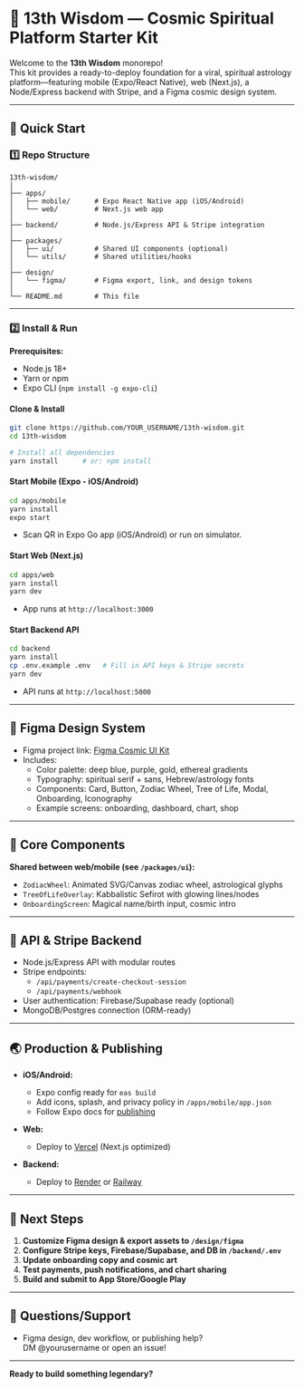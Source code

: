 # 🌟 13th Wisdom — Cosmic Spiritual Platform Starter Kit

Welcome to the **13th Wisdom** monorepo!  
This kit provides a ready-to-deploy foundation for a viral, spiritual astrology platform—featuring mobile (Expo/React Native), web (Next.js), a Node/Express backend with Stripe, and a Figma cosmic design system.

---

## 🚀 Quick Start

### 1️⃣ Repo Structure

```
13th-wisdom/
│
├── apps/
│   ├── mobile/      # Expo React Native app (iOS/Android)
│   └── web/         # Next.js web app
│
├── backend/         # Node.js/Express API & Stripe integration
│
├── packages/
│   ├── ui/          # Shared UI components (optional)
│   └── utils/       # Shared utilities/hooks
│
├── design/
│   └── figma/       # Figma export, link, and design tokens
│
└── README.md        # This file
```

---

### 2️⃣ Install & Run

**Prerequisites:**  
- Node.js 18+  
- Yarn or npm  
- Expo CLI (`npm install -g expo-cli`)

#### Clone & Install

```bash
git clone https://github.com/YOUR_USERNAME/13th-wisdom.git
cd 13th-wisdom

# Install all dependencies
yarn install      # or: npm install
```

#### Start Mobile (Expo - iOS/Android)

```bash
cd apps/mobile
yarn install
expo start
```
- Scan QR in Expo Go app (iOS/Android) or run on simulator.

#### Start Web (Next.js)

```bash
cd apps/web
yarn install
yarn dev
```
- App runs at `http://localhost:3000`

#### Start Backend API

```bash
cd backend
yarn install
cp .env.example .env   # Fill in API keys & Stripe secrets
yarn dev
```
- API runs at `http://localhost:5000`

---

## 🎨 Figma Design System

- Figma project link: [Figma Cosmic UI Kit](https://www.figma.com/file/XXXXXX/13th-Wisdom-Cosmic-Design)
- Includes:
  - Color palette: deep blue, purple, gold, ethereal gradients
  - Typography: spiritual serif + sans, Hebrew/astrology fonts
  - Components: Card, Button, Zodiac Wheel, Tree of Life, Modal, Onboarding, Iconography
  - Example screens: onboarding, dashboard, chart, shop

---

## 🧩 Core Components

**Shared between web/mobile (see `/packages/ui`):**
- `ZodiacWheel`: Animated SVG/Canvas zodiac wheel, astrological glyphs
- `TreeOfLifeOverlay`: Kabbalistic Sefirot with glowing lines/nodes
- `OnboardingScreen`: Magical name/birth input, cosmic intro

---

## 🔑 API & Stripe Backend

- Node.js/Express API with modular routes
- Stripe endpoints:
  - `/api/payments/create-checkout-session`
  - `/api/payments/webhook`
- User authentication: Firebase/Supabase ready (optional)
- MongoDB/Postgres connection (ORM-ready)

---

## 🌏 Production & Publishing

- **iOS/Android:**  
  - Expo config ready for `eas build`
  - Add icons, splash, and privacy policy in `/apps/mobile/app.json`
  - Follow Expo docs for [publishing](https://docs.expo.dev/distribution/app-stores/)

- **Web:**  
  - Deploy to [Vercel](https://vercel.com/) (Next.js optimized)

- **Backend:**  
  - Deploy to [Render](https://render.com/) or [Railway](https://railway.app/)

---

## 🚦 Next Steps

1. **Customize Figma design & export assets to `/design/figma`**
2. **Configure Stripe keys, Firebase/Supabase, and DB in `/backend/.env`**
3. **Update onboarding copy and cosmic art**
4. **Test payments, push notifications, and chart sharing**
5. **Build and submit to App Store/Google Play**

---

## 🌟 Questions/Support

- Figma design, dev workflow, or publishing help?  
  DM @yourusername or open an issue!

---

**Ready to build something legendary?**